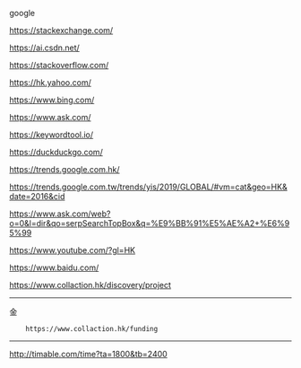 google

https://stackexchange.com/

https://ai.csdn.net/

https://stackoverflow.com/

https://hk.yahoo.com/

https://www.bing.com/

https://www.ask.com/

https://keywordtool.io/


https://duckduckgo.com/

https://trends.google.com.hk/

https://trends.google.com.tw/trends/yis/2019/GLOBAL/#vm=cat&geo=HK&date=2016&cid

https://www.ask.com/web?o=0&l=dir&qo=serpSearchTopBox&q=%E9%BB%91%E5%AE%A2+%E6%95%99

https://www.youtube.com/?gl=HK

https://www.baidu.com/

https://www.collaction.hk/discovery/project

---

金

        https://www.collaction.hk/funding
    
    
    
    
---

http://timable.com/time?ta=1800&tb=2400
